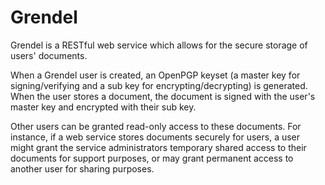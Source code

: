 Grendel
=======

Grendel is a RESTful web service which allows for the secure storage of users'
documents.

When a Grendel user is created, an OpenPGP keyset (a master key for
signing/verifying and a sub key for encrypting/decrypting) is generated. When
the user stores a document, the document is signed with the user's master key
and encrypted with their sub key.

Other users can be granted read-only access to these documents. For instance,
if a web service stores documents securely for users, a user might grant the
service administrators temporary shared access to their documents for support 
purposes, or may grant permanent access to another user for sharing purposes.
